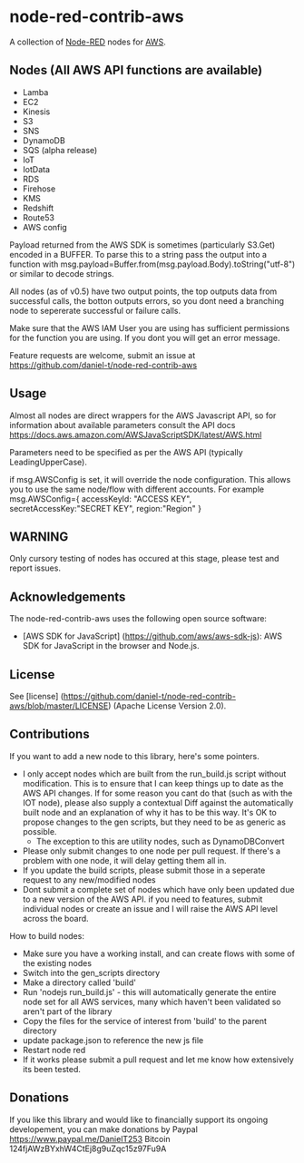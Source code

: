 node-red-contrib-aws
========================
A collection of <a href="http://nodered.org" target="_new">Node-RED</a> nodes for <a href="http://aws.amazon.com/" target="_new">AWS</a>.

Nodes (All AWS API functions are available)
-----------------

* Lamba
* EC2
* Kinesis
* S3
* SNS
* DynamoDB
* SQS (alpha release)
* IoT
* IotData
* RDS
* Firehose
* KMS
* Redshift
* Route53
* AWS config

Payload returned from the AWS SDK is sometimes (particularly S3.Get) encoded in a BUFFER.  To parse this to a string pass the output into a function with msg.payload=Buffer.from(msg.payload.Body).toString("utf-8") or similar to decode strings.

All nodes (as of v0.5) have two output points, the top outputs data from successful calls, the botton outputs errors, so you dont need a branching node to sepererate successful or failure calls.

Make sure that the AWS IAM User you are using has sufficient permissions for the function you are using.  If you dont you will get an error message.

Feature requests are welcome, submit an issue at https://github.com/daniel-t/node-red-contrib-aws

Usage
---
Almost all nodes are direct wrappers for the AWS Javascript API, so for information about available parameters consult the API docs https://docs.aws.amazon.com/AWSJavaScriptSDK/latest/AWS.html

Parameters need to be specified as per the AWS API (typically LeadingUpperCase).

if msg.AWSConfig is set, it will override the node configuration.  This allows you to use the same node/flow with different accounts.
For example
	msg.AWSConfig={
		accessKeyId: "ACCESS KEY",
		secretAccessKey:"SECRET KEY",
		region:"Region"
	}



WARNING
----
Only cursory testing of nodes has occured at this stage, please test and report issues.

Acknowledgements
----------------

The node-red-contrib-aws uses the following open source software:

- [AWS SDK for JavaScript] (https://github.com/aws/aws-sdk-js): AWS SDK for JavaScript in the browser and Node.js.

License
-------

See [license] (https://github.com/daniel-t/node-red-contrib-aws/blob/master/LICENSE) (Apache License Version 2.0).

Contributions
----

If you want to add a new node to this library, here's some pointers.
- I only accept nodes which are built from the run_build.js script without modification.   This is to ensure that I can keep things up to date as the AWS API changes.   If for some reason you cant do that (such as with the IOT node), please also supply a contextual Diff against the automatically built node and an explanation of why it has to be this way.   It's OK to propose changes to the gen scripts, but they need to be as generic as possible.
	- The exception to this are utility nodes, such as DynamoDBConvert
- Please only submit changes to one node per pull request.  If there's a problem with one node, it will delay getting them all in.
- If you update the build scripts, please submit those in a seperate request to any new/modified nodes
- Dont submit a complete set of nodes which have only been updated due to a new version of the AWS API.  if you need to features, submit individual nodes or create an issue and I will raise the AWS API level across the board.

How to build nodes:

- Make sure you have a working install, and can create flows with some of the existing nodes
- Switch into the gen_scripts directory
- Make a directory called 'build'
- Run 'nodejs run_build.js' - this will automatically generate the entire node set for all AWS services, many which haven't been validated so aren't part of the library
- Copy the files for the service of interest from 'build' to the parent directory
- update package.json to reference the new js file
- Restart node red
- If it works please submit a pull request and let me know how extensively its been tested.

Donations
---
If you like this library and would like to financially support its ongoing developement, you can make donations by
Paypal https://www.paypal.me/DanielT253
Bitcoin 124fjAWzBYxhW4CtEj8g9uZqc15z97Fu9A
